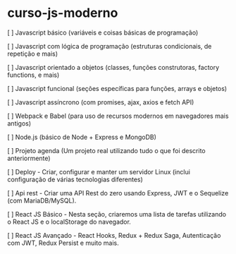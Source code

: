 # curso-js-moderno


[ ] Javascript básico (variáveis e coisas básicas de programação)

[ ] Javascript com lógica de programação (estruturas condicionais, de repetição e mais)

[ ] Javascript orientado a objetos (classes, funções construtoras, factory functions, e mais)

[ ] Javascript funcional (seções específicas para funções, arrays e objetos)

[ ] Javascript assíncrono (com promises, ajax, axios e fetch API)

[ ] Webpack e Babel (para uso de recursos modernos em navegadores mais antigos)

[ ] Node.js (básico de Node + Express e MongoDB)

[ ] Projeto agenda (Um projeto real utilizando tudo o que foi descrito anteriormente)

[ ] Deploy - Criar, configurar e manter um servidor Linux (inclui configuração de várias tecnologias diferentes)

[ ] Api rest - Criar uma API Rest do zero usando Express, JWT e o Sequelize (com MariaDB/MySQL).

[ ] React JS Básico - Nesta seção, criaremos uma lista de tarefas utilizando o React JS e o localStorage do navegador.

[ ] React JS Avançado - React Hooks, Redux + Redux Saga, Autenticação com JWT, Redux Persist e muito mais.